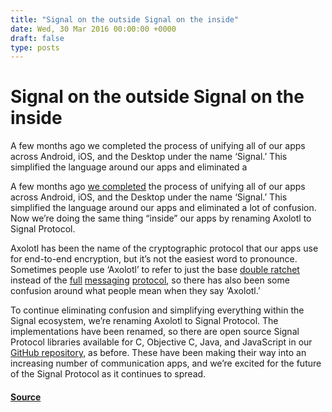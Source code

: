 ```yaml
---
title: "Signal on the outside Signal on the inside"
date: Wed, 30 Mar 2016 00:00:00 +0000
draft: false
type: posts
---
```

# Signal on the outside Signal on the inside





 A few months ago we completed the process of unifying all of our apps across Android, iOS, and the Desktop under the name ‘Signal.’ This simplified the language around our apps and eliminated a

A few months ago [we completed](/blog/just-signal) the process of unifying all of our apps across Android, iOS, and the Desktop under the name ‘Signal.’ This simplified the language around our apps and eliminated a lot of confusion. Now we’re doing the same thing “inside” our apps by renaming Axolotl to Signal Protocol.

Axolotl has been the name of the cryptographic protocol that our apps use for end-to-end encryption, but it’s not the easiest word to pronounce. Sometimes people use ‘Axolotl’ to refer to just the base [double ratchet](/blog/advanced-ratcheting) instead of the [full](/blog/asynchronous-security/) [messaging](/blog/simplifying-otr-deniability/) [protocol](/blog/private-groups/), so there has also been some confusion around what people mean when they say ‘Axolotl.’

To continue eliminating confusion and simplifying everything within the Signal ecosystem, we’re renaming Axolotl to Signal Protocol. The implementations have been renamed, so there are open source Signal Protocol libraries available for C, Objective C, Java, and JavaScript in our [GitHub repository](https://github.com/signalapp/), as before. These have been making their way into an increasing number of communication apps, and we’re excited for the future of the Signal Protocol as it continues to spread.

#### [Source](https://signal.org/blog/signal-inside-and-out/)

